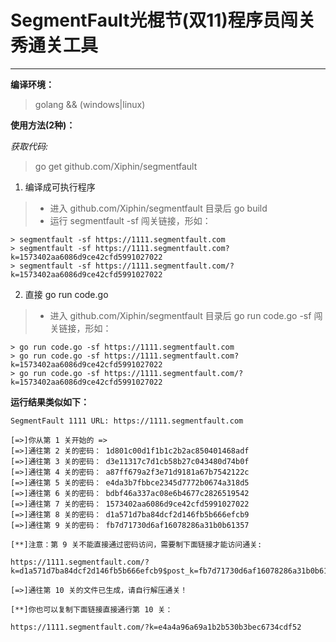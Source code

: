 # SegmentFault光棍节(双11)程序员闯关秀通关工具
------
**编译环境：**
> golang && (windows|linux)

**使用方法(2种)：**

*获取代码:*
> go get github.com/Xiphin/segmentfault

 1. 编译成可执行程序
> * 进入 github.com/Xiphin/segmentfault 目录后 go build
> * 运行 segmentfault -sf 闯关链接，形如：
```
> segmentfault -sf https://1111.segmentfault.com
> segmentfault -sf https://1111.segmentfault.com?k=1573402aa6086d9ce42cfd5991027022
> segmentfault -sf https://1111.segmentfault.com/?k=1573402aa6086d9ce42cfd5991027022
```
  
 2. 直接 go run code.go
> * 进入 github.com/Xiphin/segmentfault 目录后 go run code.go -sf 闯关链接，形如：
```
> go run code.go -sf https://1111.segmentfault.com
> go run code.go -sf https://1111.segmentfault.com?k=1573402aa6086d9ce42cfd5991027022
> go run code.go -sf https://1111.segmentfault.com/?k=1573402aa6086d9ce42cfd5991027022
```
**运行结果类似如下：**
```
SegmentFault 1111 URL: https://1111.segmentfault.com

[=>]你从第 1 关开始的 =>
[=>]通往第 2 关的密码： 1d801c00d1f1b1c2b2ac850401468adf
[=>]通往第 3 关的密码： d3e11317c7d1cb58b27c043480d74b0f
[=>]通往第 4 关的密码： a87ff679a2f3e71d9181a67b7542122c
[=>]通往第 5 关的密码： e4da3b7fbbce2345d7772b0674a318d5
[=>]通往第 6 关的密码： bdbf46a337ac08e6b4677c2826519542
[=>]通往第 7 关的密码： 1573402aa6086d9ce42cfd5991027022
[=>]通往第 8 关的密码： d1a571d7ba84dcf2d146fb5b666efcb9
[=>]通往第 9 关的密码： fb7d71730d6af16078286a31b0b61357

[**]注意：第 9 关不能直接通过密码访问，需要制下面链接才能访问通关:

https://1111.segmentfault.com/?k=d1a571d7ba84dcf2d146fb5b666efcb9$post_k=fb7d71730d6af16078286a31b0b61357

[=>]通往第 10 关的文件已生成，请自行解压通关！

[**]你也可以复制下面链接直接通行第 10 关：

https://1111.segmentfault.com/?k=e4a4a96a69a1b2b530b3bec6734cdf52
```


